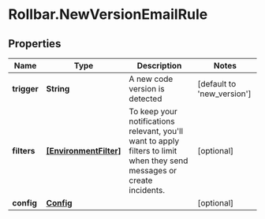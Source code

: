 # Rollbar.NewVersionEmailRule

## Properties

Name | Type | Description | Notes
------------ | ------------- | ------------- | -------------
**trigger** | **String** | A new code version is detected | [default to &#39;new_version&#39;]
**filters** | [**[EnvironmentFilter]**](EnvironmentFilter.md) | To keep your notifications relevant, you&#39;ll want to apply filters to limit when they send messages or create incidents. | [optional] 
**config** | [**Config**](Config.md) |  | [optional] 


